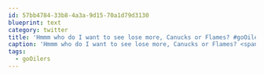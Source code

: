 ```yaml
---
id: 57bb4784-33b8-4a3a-9d15-70a1d79d3130
blueprint: text
category: twitter
title: 'Hmmm who do I want to see lose more, Canucks or Flames? #goOilers'
caption: 'Hmmm who do I want to see lose more, Canucks or Flames? <span class="hashtag hashtag_local">#<a href="http://tweettemp.darylchymko.ca/?tag=gooilers">goOilers</a>'
tags:
  - goOilers
---
```

